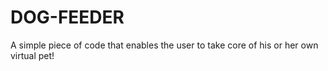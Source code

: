 # DOG-FEEDER
A simple piece of code that enables the user to take core of his or her own virtual pet!
